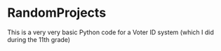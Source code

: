 # RandomProjects

This is a very very basic Python code for a Voter ID system (which I did during the 11th grade)
